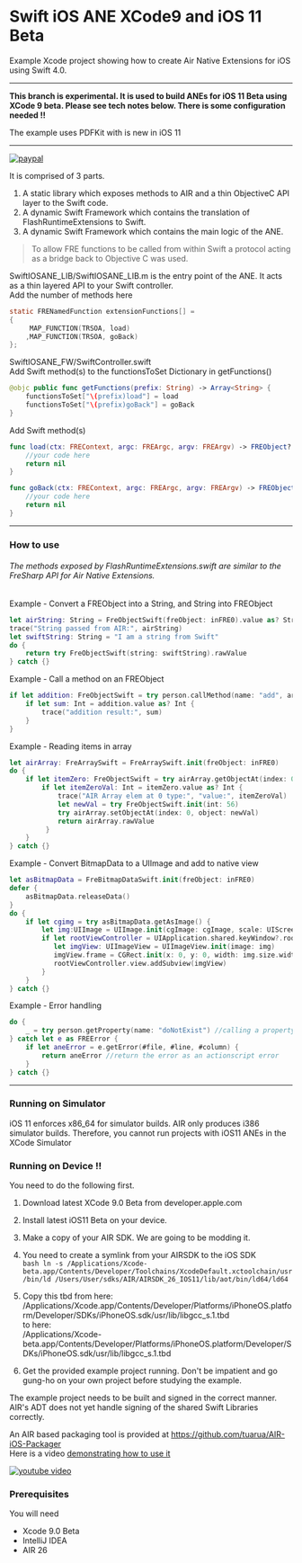 # Swift iOS ANE  XCode9 and iOS 11 Beta

Example Xcode project showing how to create Air Native Extensions for iOS using Swift 4.0.


----------

**This branch is experimental. It is used to build ANEs for iOS 11 Beta using XCode 9 beta.
Please see tech notes below. There is some configuration needed !!**

The example uses PDFKit with is new in iOS 11

----------

[![paypal](https://www.paypalobjects.com/en_US/i/btn/btn_donateCC_LG.gif)](https://www.paypal.com/cgi-bin/webscr?cmd=_s-xclick&hosted_button_id=5UR2T52J633RC)

It is comprised of 3 parts.

1. A static library which exposes methods to AIR and a thin ObjectiveC API layer to the Swift code.
2. A dynamic Swift Framework which contains the translation of FlashRuntimeExtensions to Swift.
3. A dynamic Swift Framework which contains the main logic of the ANE.

> To allow FRE functions to be called from within Swift a protocol acting 
> as a bridge back to Objective C was used.

SwiftIOSANE_LIB/SwiftIOSANE_LIB.m is the entry point of the ANE. It acts as a thin layered API to your Swift controller.  
Add the number of methods here 

````objectivec
static FRENamedFunction extensionFunctions[] =
{
     MAP_FUNCTION(TRSOA, load)
    ,MAP_FUNCTION(TRSOA, goBack)
};
`````


SwiftIOSANE_FW/SwiftController.swift  
Add Swift method(s) to the functionsToSet Dictionary in getFunctions()

````swift
@objc public func getFunctions(prefix: String) -> Array<String> {
    functionsToSet["\(prefix)load"] = load
    functionsToSet["\(prefix)goBack"] = goBack    
}
`````

Add Swift method(s)

````swift
func load(ctx: FREContext, argc: FREArgc, argv: FREArgv) -> FREObject? {
    //your code here
    return nil
}

func goBack(ctx: FREContext, argc: FREArgc, argv: FREArgv) -> FREObject? {
    //your code here
    return nil
}
`````

----------

### How to use
######  The methods exposed by FlashRuntimeExtensions.swift are similar to the FreSharp API for Air Native Extensions. 

Example - Convert a FREObject into a String, and String into FREObject

````swift
let airString: String = FreObjectSwift(freObject: inFRE0).value as? String
trace("String passed from AIR:", airString)
let swiftString: String = "I am a string from Swift"
do {
    return try FreObjectSwift(string: swiftString).rawValue
} catch {}
`````


Example - Call a method on an FREObject

````swift
if let addition: FreObjectSwift = try person.callMethod(name: "add", args: 100, 31) {
    if let sum: Int = addition.value as? Int {
        trace("addition result:", sum)
    }
}
`````

Example - Reading items in array
````swift
let airArray: FreArraySwift = FreArraySwift.init(freObject: inFRE0)
do {
    if let itemZero: FreObjectSwift = try airArray.getObjectAt(index: 0) {
        if let itemZeroVal: Int = itemZero.value as? Int {
            trace("AIR Array elem at 0 type:", "value:", itemZeroVal)
            let newVal = try FreObjectSwift.init(int: 56)
            try airArray.setObjectAt(index: 0, object: newVal)
            return airArray.rawValue
         }
    }
} catch {}
`````

Example - Convert BitmapData to a UIImage and add to native view
````swift
let asBitmapData = FreBitmapDataSwift.init(freObject: inFRE0)
defer {
    asBitmapData.releaseData()
}
do {
    if let cgimg = try asBitmapData.getAsImage() {
        let img:UIImage = UIImage.init(cgImage: cgImage, scale: UIScreen.main.scale, orientation: .up)
        if let rootViewController = UIApplication.shared.keyWindow?.rootViewController {
           let imgView: UIImageView = UIImageView.init(image: img)
           imgView.frame = CGRect.init(x: 0, y: 0, width: img.size.width, height: img.size.height)
           rootViewController.view.addSubview(imgView)
        }
    }
} catch {}
`````

Example - Error handling
````swift
do {
    _ = try person.getProperty(name: "doNotExist") //calling a property that doesn't exist
} catch let e as FREError {
    if let aneError = e.getError(#file, #line, #column) {
        return aneError //return the error as an actionscript error
    }
} catch {}
`````
----------
### Running on Simulator

iOS 11 enforces x86_64 for simulator builds. AIR only produces i386 simulator builds. Therefore, you cannot run projects with iOS11 ANEs in the XCode Simulator 

### Running on Device !!

You need to do the following first.
1) Download latest XCode 9.0 Beta from developer.apple.com
2) Install latest iOS11 Beta on your device.
3) Make a copy of your AIR SDK. We are going to be modding it.
4) You need to create a symlink from your AIRSDK to the iOS SDK   
````bash ln -s /Applications/Xcode-beta.app/Contents/Developer/Toolchains/XcodeDefault.xctoolchain/usr/bin/ld /Users/User/sdks/AIR/AIRSDK_26_IOS11/lib/aot/bin/ld64/ld64````
5) Copy this tbd from here:   
/Applications/Xcode.app/Contents/Developer/Platforms/iPhoneOS.platform/Developer/SDKs/iPhoneOS.sdk/usr/lib/libgcc_s.1.tbd   
to here:   
/Applications/Xcode-beta.app/Contents/Developer/Platforms/iPhoneOS.platform/Developer/SDKs/iPhoneOS.sdk/usr/lib/libgcc_s.1.tbd

6) Get the provided example project running. Don't be impatient and go gung-ho on your own project before studying the example.

The example project needs to be built and signed in the correct manner.   
AIR's ADT does not yet handle signing of the shared Swift Libraries correctly.   

An AIR based packaging tool is provided at https://github.com/tuarua/AIR-iOS-Packager     
Here is a video [demonstrating how to use it](https://www.youtube.com/watch?v=H-G8WugNFQM&feature=youtu.be)       

[![youtube video](https://raw.githubusercontent.com/tuarua/WebViewANE/master/screenshots/ios-packaging.jpg)](https://www.youtube.com/watch?v=H-G8WugNFQM&feature=youtu.be)

### Prerequisites

You will need

- Xcode 9.0 Beta
- IntelliJ IDEA
- AIR 26
